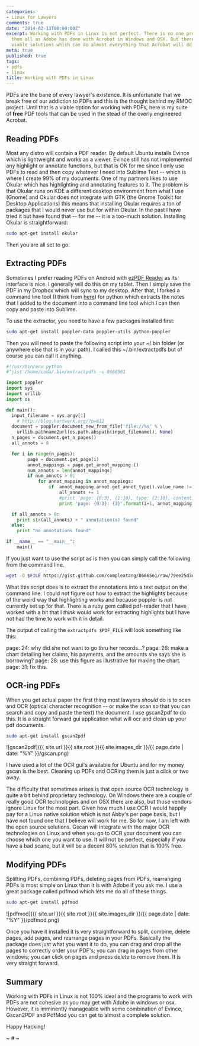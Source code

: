 ```yaml
---
categories:
- Linux for Lawyers
comments: true
date: "2014-02-13T00:00:00Z"
excerpt: Working with PDFs in Linux is not perfect. There is no one program to rule
  them all as Adobe has done with Acrobat in Windows and OSX. But there are good,
  viable solutions which can do almost everything that Acrobat will do.
meta: true
published: true
tags:
- pdfs
- linux
title: Working with PDFs in Linux
---
```


PDFs are the bane of every lawyer's existence. It is unfortunate that we break free of our addiction to PDFs and this is the thought behind my RMOC project. Until that is a viable option for working with PDFs, here is my suite of **free** PDF tools that can be used in the stead of the overly engineered Acrobat.

## Reading PDFs

Most any distro will contain a PDF reader. By default Ubuntu installs Evince which is lightweight and works as a viewer. Evince still has not implemented any highlight or annotate functions, but that is OK for me since I only use PDFs to read and then copy whatever I need into Sublime Text -- which is where I create 99% of my documents. One of my partners likes to use Okular which has highlighting and annotating features to it. The problem is that Okular runs on KDE a different desktop environment from what I use (Gnome) and Okular does not integrate with GTK (the Gnome Toolkit for Desktop Applications) this means that installing Okular requires a ton of packages that I would never use but for within Okular. In the past I have tried it but have found that -- for me -- it is a too-much solution. Installing Okular is straightforward:

```bash
sudo apt-get install okular
```

Then you are all set to go.

## Extracting PDFs

Sometimes I prefer reading PDFs on Android with [ezPDF Reader](https://play.google.com/store/apps/details?id=udk.android.reader) as its interface is nice. I generally will do this on my tablet. Then I simply save the PDF in my Dropbox which will sync to my desktop. After that, I forked a command line tool (I think from [here](http://blog.hartwork.org/?p=612)) for python which extracts the notes that I added to the document into a command line tool which I can then copy and paste into Sublime.

To use the extractor, you need to have a few packages installed first:

```bash
sudo apt-get install poppler-data poppler-utils python-poppler
```

Then you will need to paste the following script into your ~/.bin folder (or anywhere else that is in your path). I called this ~/.bin/extractpdfs but of course you can call it anything.

```python
#!/usr/bin/env python
#^jist /home/coda/.bin/extractpdfs -u 8666561

import poppler
import sys
import urllib
import os

def main():
  input_filename = sys.argv[1]
    # http://blog.hartwork.org/?p=612
  document = poppler.document_new_from_file('file://%s' % \
    urllib.pathname2url(os.path.abspath(input_filename)), None)
  n_pages = document.get_n_pages()
  all_annots = 0

  for i in range(n_pages):
        page = document.get_page(i)
        annot_mappings = page.get_annot_mapping ()
        num_annots = len(annot_mappings)
        if num_annots > 0:
            for annot_mapping in annot_mappings:
                if  annot_mapping.annot.get_annot_type().value_name != 'POPPLER_ANNOT_LINK':
                    all_annots += 1
                    #print 'page: {0:3}, {1:10}, type: {2:10}, content: {3}'.format(i+1, annot_mapping.annot.get_modified(), annot_mapping.annot.get_annot_type().value_nick, annot_mapping.annot.get_contents())
                    print 'page: {0:3}: {3}'.format(i+1, annot_mapping.annot.get_modified(), annot_mapping.annot.get_annot_type().value_nick, annot_mapping.annot.get_contents())

  if all_annots > 0:
    print str(all_annots) + " annotation(s) found"
  else:
    print "no annotations found"

if __name__ == "__main__":
    main()
```

If you just want to use the script as is then you can simply call the following from the command line.

```bash
wget -O $FILE https://gist.github.com/compleatang/8666561/raw/79ee25d3d1a4c6f1ed7c0e9de1db951d947e3b17/extractpdfs
```

What this script does is to extract the annotations into a text output on the command line. I could not figure out how to extract the highlights because of the weird way that highlighting works and because poppler is not currently set up for that. There is a ruby gem called pdf-reader that I have worked with a bit that I *think* would work for extracting highlights but I have not had the time to work with it in detail.

The output of calling the `extractpdfs $PDF_FILE` will look something like this:

page:  24: why did she not want to go thru her records...?
page:  26: make a chart detailing her claims, his payments, and the amounts she says she is borrowing?
page:  28: use this figure as illustrative for making the chart.
page:  31: fix this.

## OCR-ing PDFs

When you get actual paper the first thing most lawyers *should* do is to scan and OCR (optical character recognition -- or make the scan so that you can search and copy and paste the text) the document. I use gscan2pdf to do this. It is a straight forward gui application what will ocr and clean up your pdf documents.

```bash
sudo apt-get install gscan2pdf
```

![gscan2pdf]({{ site.url }}{{ site.root }}{{ site.images_dir }}/{{ page.date | date: "%Y" }}/gscan.png)

I have used a lot of the OCR gui's available for Ubuntu and for my money gscan is the best. Cleaning up PDFs and OCRing them is just a click or two away.

The difficulty that sometimes arises is that open source OCR technology is quite a bit behind proprietary technology. On Windows there are a couple of really good OCR technologies and on OSX there are also, but those vendors ignore Linux for the most part. Given how much I use OCR I would happily pay for a Linux native solution which is not Abby's per page basis, but I have not found one that I believe will work for me. So for now, I am left with the open source solutions. Gscan will integrate with the major OCR technologies on Linux and when you go to OCR your document you can choose which one you want to use. It will not be perfect, especially if you have a bad scane, but it will be a decent 80% solution that is 100% free.

## Modifying PDFs

Splitting PDFs, combining PDFs, deleting pages from PDFs, rearranging PDFs is most simple on Linux than it is with Adobe if you ask me. I use a great package called pdfmod which lets me do all of these things.

```bash
sudo apt-get install pdfmod
```

![pdfmod]({{ site.url }}{{ site.root }}{{ site.images_dir }}/{{ page.date | date: "%Y" }}/pdfmod.png)

Once you have it installed it is very straightforward to split, combine, delete pages, add pages, and rearrange pages in your PDFs. Basically the package does just what you want it to do, you can drag and drop all the pages to correctly order your PDF's; you can drag in pages from other windows; you can click on pages and press delete to remove them. It is very straight forward.

## Summary

Working with PDFs in Linux is not 100% ideal and the programs to work with PDFs are not cohesive as you may get with Adobe in windows or osx. However, it is imminently manageable with some combination of Evince, Gscan2PDF and PdfMod you can get to almost a complete solution.

Happy Hacking!

~ # ~